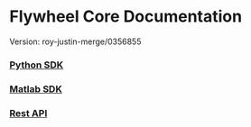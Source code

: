 # Flywheel Core Documentation
Version: roy-justin-merge/0356855

### [Python SDK](python/)

### [Matlab SDK](matlab/)

### [Rest API](swagger/index.html)

